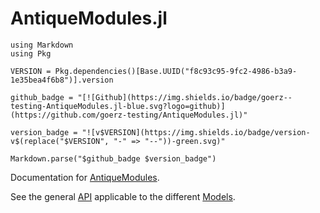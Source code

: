 # AntiqueModules.jl


```@eval
using Markdown
using Pkg

VERSION = Pkg.dependencies()[Base.UUID("f8c93c95-9fc2-4986-b3a9-1e35bea4f6b8")].version

github_badge = "[![Github](https://img.shields.io/badge/goerz--testing-AntiqueModules.jl-blue.svg?logo=github)](https://github.com/goerz-testing/AntiqueModules.jl)"

version_badge = "![v$VERSION](https://img.shields.io/badge/version-v$(replace("$VERSION", "-" => "--"))-green.svg)"

Markdown.parse("$github_badge $version_badge")
```

Documentation for [AntiqueModules](https://github.com/goerz-testing/AntiqueModules.jl).

See the general [API](@ref) applicable to the different [Models](@ref).
